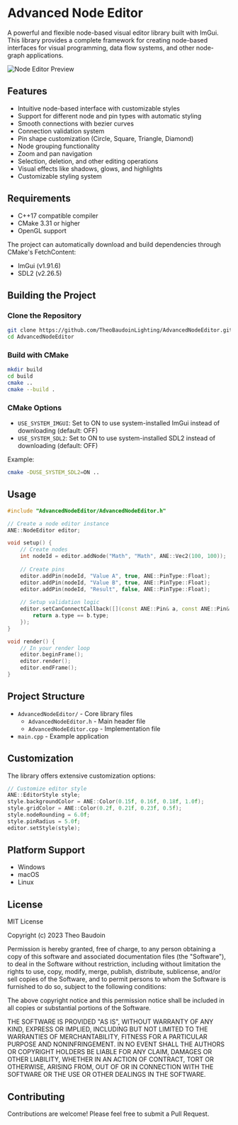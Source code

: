 # Advanced Node Editor

A powerful and flexible node-based visual editor library built with ImGui. This library provides a complete framework for creating node-based interfaces for visual programming, data flow systems, and other node-graph applications.

![Node Editor Preview](preview.png)

## Features

- Intuitive node-based interface with customizable styles
- Support for different node and pin types with automatic styling
- Smooth connections with bezier curves
- Connection validation system
- Pin shape customization (Circle, Square, Triangle, Diamond)
- Node grouping functionality
- Zoom and pan navigation
- Selection, deletion, and other editing operations
- Visual effects like shadows, glows, and highlights
- Customizable styling system

## Requirements

- C++17 compatible compiler
- CMake 3.31 or higher
- OpenGL support

The project can automatically download and build dependencies through CMake's FetchContent:
- ImGui (v1.91.6)
- SDL2 (v2.26.5)

## Building the Project

### Clone the Repository

```bash
git clone https://github.com/TheoBaudoinLighting/AdvancedNodeEditor.git
cd AdvancedNodeEditor
```

### Build with CMake

```bash
mkdir build
cd build
cmake ..
cmake --build .
```

### CMake Options

- `USE_SYSTEM_IMGUI`: Set to ON to use system-installed ImGui instead of downloading (default: OFF)
- `USE_SYSTEM_SDL2`: Set to ON to use system-installed SDL2 instead of downloading (default: OFF)

Example:
```bash
cmake -DUSE_SYSTEM_SDL2=ON ..
```

## Usage

```cpp
#include "AdvancedNodeEditor/AdvancedNodeEditor.h"

// Create a node editor instance
ANE::NodeEditor editor;

void setup() {
    // Create nodes
    int nodeId = editor.addNode("Math", "Math", ANE::Vec2(100, 100));
    
    // Create pins
    editor.addPin(nodeId, "Value A", true, ANE::PinType::Float);
    editor.addPin(nodeId, "Value B", true, ANE::PinType::Float);
    editor.addPin(nodeId, "Result", false, ANE::PinType::Float);
    
    // Setup validation logic
    editor.setCanConnectCallback([](const ANE::Pin& a, const ANE::Pin& b) {
        return a.type == b.type;
    });
}

void render() {
    // In your render loop
    editor.beginFrame();
    editor.render();
    editor.endFrame();
}
```

## Project Structure

- `AdvancedNodeEditor/` - Core library files
  - `AdvancedNodeEditor.h` - Main header file
  - `AdvancedNodeEditor.cpp` - Implementation file
- `main.cpp` - Example application

## Customization

The library offers extensive customization options:

```cpp
// Customize editor style
ANE::EditorStyle style;
style.backgroundColor = ANE::Color(0.15f, 0.16f, 0.18f, 1.0f);
style.gridColor = ANE::Color(0.2f, 0.21f, 0.23f, 0.5f);
style.nodeRounding = 6.0f;
style.pinRadius = 5.0f;
editor.setStyle(style);
```

## Platform Support

- Windows
- macOS
- Linux

## License

MIT License

Copyright (c) 2023 Theo Baudoin

Permission is hereby granted, free of charge, to any person obtaining a copy
of this software and associated documentation files (the "Software"), to deal
in the Software without restriction, including without limitation the rights
to use, copy, modify, merge, publish, distribute, sublicense, and/or sell
copies of the Software, and to permit persons to whom the Software is
furnished to do so, subject to the following conditions:

The above copyright notice and this permission notice shall be included in all
copies or substantial portions of the Software.

THE SOFTWARE IS PROVIDED "AS IS", WITHOUT WARRANTY OF ANY KIND, EXPRESS OR
IMPLIED, INCLUDING BUT NOT LIMITED TO THE WARRANTIES OF MERCHANTABILITY,
FITNESS FOR A PARTICULAR PURPOSE AND NONINFRINGEMENT. IN NO EVENT SHALL THE
AUTHORS OR COPYRIGHT HOLDERS BE LIABLE FOR ANY CLAIM, DAMAGES OR OTHER
LIABILITY, WHETHER IN AN ACTION OF CONTRACT, TORT OR OTHERWISE, ARISING FROM,
OUT OF OR IN CONNECTION WITH THE SOFTWARE OR THE USE OR OTHER DEALINGS IN THE
SOFTWARE.

## Contributing

Contributions are welcome! Please feel free to submit a Pull Request.
